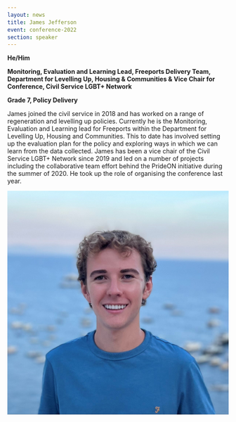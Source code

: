 ```yaml
---
layout: news
title: James Jefferson
event: conference-2022
section: speaker
---
```

**H﻿e/Him**

**Monitoring, Evaluation and Learning Lead, Freeports Delivery Team, Department for Levelling Up, Housing & Communities & Vice Chair for Conference, Civil Service LGBT+ Network**

**G﻿rade 7, Policy Delivery**

James joined the civil service in 2018 and has worked on a range of regeneration and levelling up policies. Currently he is the Monitoring, Evaluation and Learning lead for Freeports within the Department for Levelling Up, Housing and Communities. This to date has involved setting up the evaluation plan for the policy and exploring ways in which we can learn from the data collected. James has been a vice chair of the Civil Service LGBT+ Network since 2019 and led on a number of projects including the collaborative team effort behind the PrideON initiative during the summer of 2020. He took up the role of organising the conference last year.

![](/assets/images/uploads/james_jeff-new.jpg)